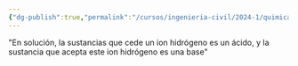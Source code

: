 ```yaml
---
{"dg-publish":true,"permalink":"/cursos/ingenieria-civil/2024-1/quimica-para-ingenieria/7-acidos-y-bases/teoria-de-acidos-de-bronsted-lowry/","tags":["I2QIM100E"]}
---
```



"En solución, la sustancias que cede un ion hidrógeno es un ácido, y la sustancia que acepta este ion hidrógeno es una base"